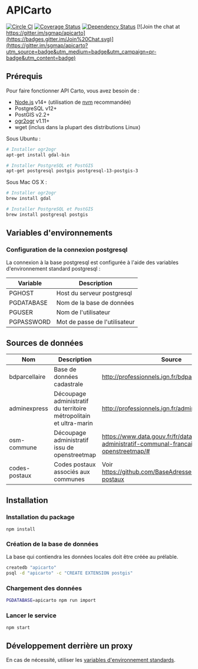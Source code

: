 # APICarto

[![Circle CI](https://circleci.com/gh/sgmap/apicarto/tree/master.svg?style=shield)](https://circleci.com/gh/sgmap/apicarto/tree/master)
[![Coverage Status](https://coveralls.io/repos/sgmap/apicarto/badge.svg?branch=master&service=github)](https://coveralls.io/github/sgmap/apicarto?branch=master)
[![Dependency Status](https://david-dm.org/sgmap/apicarto.svg?style=flat)](https://david-dm.org/sgmap/apicarto)
[![Join the chat at https://gitter.im/sgmap/apicarto](https://badges.gitter.im/Join%20Chat.svg)](https://gitter.im/sgmap/apicarto?utm_source=badge&utm_medium=badge&utm_campaign=pr-badge&utm_content=badge)

## Prérequis

Pour faire fonctionner API Carto, vous avez besoin de :

* [Node.js](https://nodejs.org) v14+ (utilisation de [nvm](https://github.com/creationix/nvm) recommandée)
* PostgreSQL v12+
* PostGIS v2.2+
* [ogr2ogr](http://www.gdal.org/ogr2ogr.html) v1.11+
* wget (inclus dans la plupart des distributions Linux)

Sous Ubuntu :
```bash
# Installer ogr2ogr
apt-get install gdal-bin

# Installer PostgreSQL et PostGIS
apt-get postgresql postgis postgresql-13-postgis-3
```

Sous Mac OS X :
```bash
# Installer ogr2ogr
brew install gdal

# Installer PostgreSQL et PostGIS
brew install postgresql postgis
```


## Variables d'environnements

### Configuration de la connexion postgresql

La connexion à la base postgresql est configurée à l'aide des variables d'environnement standard postgresql :

| Variable   | Description                   |
|------------|-------------------------------|
| PGHOST     | Host du serveur postgresql    |
| PGDATABASE | Nom de la base de données     |
| PGUSER     | Nom de l'utilisateur          |
| PGPASSWORD | Mot de passe de l'utilisateur |


## Sources de données

| Nom              | Description                                                        | Source                                                                                                 |
|------------------|--------------------------------------------------------------------|--------------------------------------------------------------------------------------------------------|
| bdparcellaire    | Base de données cadastrale                                         | http://professionnels.ign.fr/bdparcellaire                                                             |
| adminexpress     | Découpage administratif du territoire métropolitain et ultra-marin | http://professionnels.ign.fr/adminexpress                                                              |
| osm-commune      | Découpage administratif issu de openstreetmap                      | https://www.data.gouv.fr/fr/datasets/decoupage-administratif-communal-francais-issu-d-openstreetmap/#  |
| codes-postaux    | Codes postaux associés aux communes                                | Voir https://github.com/BaseAdresseNationale/codes-postaux                                                   |



## Installation

### Installation du package

```
npm install
```

### Création de la base de données

La base qui contiendra les données locales doit être créée au prélable.

```bash
createdb "apicarto"
psql -d "apicarto" -c "CREATE EXTENSION postgis"
```


### Chargement des données

```bash
PGDATABASE=apicarto npm run import
```

### Lancer le service

```
npm start
```

## Développement derrière un proxy

En cas de nécessité, utiliser les [variables d'environnement standards](https://www.npmjs.com/package/request#controlling-proxy-behaviour-using-environment-variables).
